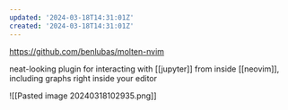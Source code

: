 ```yaml
---
updated: '2024-03-18T14:31:01Z'
created: '2024-03-18T14:31:01Z'
---
```

https://github.com/benlubas/molten-nvim

neat-looking plugin for interacting with [[jupyter]] from inside [[neovim]], including graphs right inside your editor

![[Pasted image 20240318102935.png]]